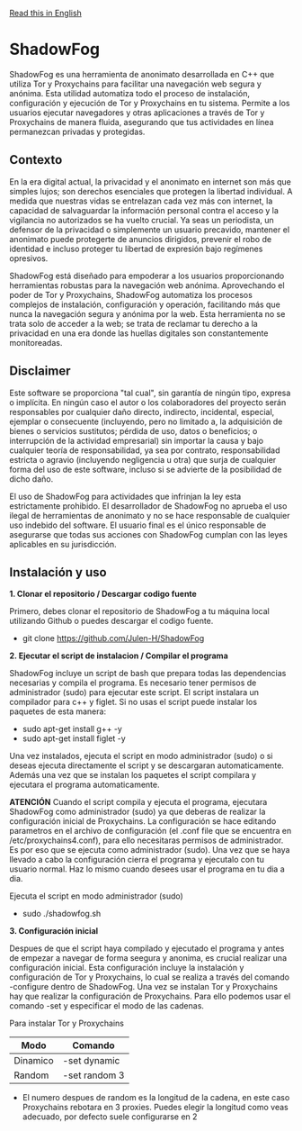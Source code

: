 [Read this in English](./README_EN.md)
# ShadowFog

ShadowFog es una herramienta de anonimato desarrollada en C++ que utiliza Tor y Proxychains para facilitar una navegación web segura y anónima. Esta utilidad automatiza todo el proceso de instalación, configuración y ejecución de Tor y Proxychains en tu sistema. Permite a los usuarios ejecutar navegadores y otras aplicaciones a través de Tor y Proxychains de manera fluida, asegurando que tus actividades en línea permanezcan privadas y protegidas.

## Contexto

En la era digital actual, la privacidad y el anonimato en internet son más que simples lujos; son derechos esenciales que protegen la libertad individual. A medida que nuestras vidas se entrelazan cada vez más con internet, la capacidad de salvaguardar la información personal contra el acceso y la vigilancia no autorizados se ha vuelto crucial. Ya seas un periodista, un defensor de la privacidad o simplemente un usuario precavido, mantener el anonimato puede protegerte de anuncios dirigidos, prevenir el robo de identidad e incluso proteger tu libertad de expresión bajo regímenes opresivos.

ShadowFog está diseñado para empoderar a los usuarios proporcionando herramientas robustas para la navegación web anónima. Aprovechando el poder de Tor y Proxychains, ShadowFog automatiza los procesos complejos de instalación, configuración y operación, facilitando más que nunca la navegación segura y anónima por la web. Esta herramienta no se trata solo de acceder a la web; se trata de reclamar tu derecho a la privacidad en una era donde las huellas digitales son constantemente monitoreadas.

## Disclaimer

Este software se proporciona "tal cual", sin garantía de ningún tipo, expresa o implícita. En ningún caso el autor o los colaboradores del proyecto serán responsables por cualquier daño directo, indirecto, incidental, especial, ejemplar o consecuente (incluyendo, pero no limitado a, la adquisición de bienes o servicios sustitutos; pérdida de uso, datos o beneficios; o interrupción de la actividad empresarial) sin importar la causa y bajo cualquier teoría de responsabilidad, ya sea por contrato, responsabilidad estricta o agravio (incluyendo negligencia u otra) que surja de cualquier forma del uso de este software, incluso si se advierte de la posibilidad de dicho daño.

El uso de ShadowFog para actividades que infrinjan la ley esta estrictamente prohibido. El desarrollador de ShadowFog no aprueba el uso ilegal de herramientas de anonimato y no se hace responsable de cualquier uso indebido del software. El usuario final es el único responsable de asegurarse que todas sus acciones con ShadowFog cumplan con las leyes aplicables en su jurisdicción.

## Instalación y uso

**1. Clonar el repositorio / Descargar codigo fuente**

Primero, debes clonar el repositorio de ShadowFog a tu máquina local utilizando Github o puedes descargar el codigo fuente.
- git clone https://github.com/Julen-H/ShadowFog

**2. Ejecutar el script de instalacion / Compilar el programa**

ShadowFog incluye un script de bash que prepara todas las dependencias necesarias y compila el programa. Es necesario tener permisos de administrador (sudo) para ejecutar este script. El script instalara un compilador para c++ y figlet. Si no usas el script puede instalar los paquetes de esta manera:
- sudo apt-get install g++ -y
- sudo apt-get install figlet -y

Una vez instalados, ejecuta el script en modo administrador (sudo) o si deseas ejecuta directamente el script y se descargaran automaticamente. Además una vez que se instalan los paquetes el script compilara y ejecutara el programa automaticamente. 

**ATENCIÓN**
Cuando el script compila y ejecuta el programa, ejecutara ShadowFog como administrador (sudo) ya que deberas de realizar la configuración inicial de Proxychains. La configuración se hace editando parametros en el archivo de configuración (el .conf file que se encuentra en /etc/proxychains4.conf), para ello necesitaras permisos de administrador. Es por eso que se ejecuta como administrador (sudo). Una vez que se haya llevado a cabo la configuración cierra el programa y ejecutalo con tu usuario normal. Haz lo mismo cuando desees usar el programa en tu dia a dia.

Ejecuta el script en modo administrador (sudo)
- sudo ./shadowfog.sh

**3. Configuración inicial**

Despues de que el script haya compilado y ejecutado el programa y antes de empezar a navegar de forma seegura y anonima, es crucial realizar una configuración inicial. Esta configuración incluye la instalación y configuración de Tor y Proxychains, lo cual se realiza a través del comando -configure dentro de ShadowFog. Una vez se instalan Tor y Proxychains hay que realizar la configuración de Proxychains. Para ello podemos usar el comando -set y especificar el modo de las cadenas. 

Para instalar Tor y Proxychains

|Modo|Comando|
| -- | -- |
|Dinamico|-set dynamic|
|Random|-set random 3|
* El numero despues de random es la longitud de la cadena, en este caso Proxychains rebotara en 3 proxies. Puedes elegir la longitud como veas adecuado, por defecto suele configurarse en 2



